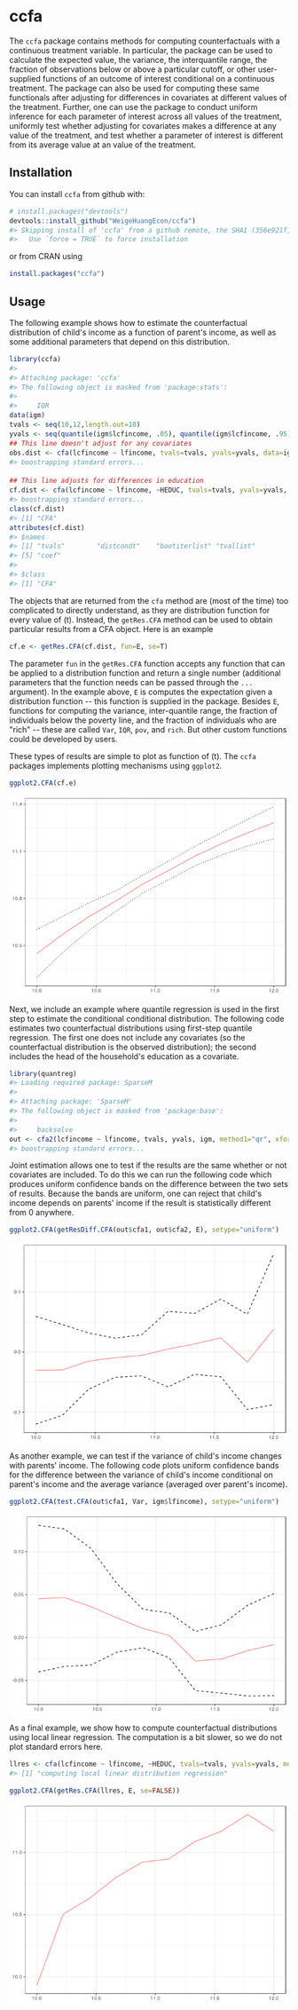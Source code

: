 
<!-- README.md is generated from README.Rmd. Please edit that file -->
ccfa
====

The `ccfa` package contains methods for computing counterfactuals with a continuous treatment variable. In particular, the package can be used to calculate the expected value, the variance, the interquantile range, the fraction of observations below or above a particular cutoff, or other user-supplied functions of an outcome of interest conditional on a continuous treatment. The package can also be used for computing these same functionals after adjusting for differences in covariates at different values of the treatment. Further, one can use the package to conduct uniform inference for each parameter of interest across all values of the treatment, uniformly test whether adjusting for covariates makes a difference at any value of the treatment, and test whether a parameter of interest is different from its average value at an value of the treatment.

Installation
------------

You can install `ccfa` from github with:

``` r
# install.packages("devtools")
devtools::install_github("WeigeHuangEcon/ccfa")
#> Skipping install of 'ccfa' from a github remote, the SHA1 (356e921f) has not changed since last install.
#>   Use `force = TRUE` to force installation
```

or from CRAN using

``` r
install.packages("ccfa")
```

Usage
-----

The following example shows how to estimate the counterfactual distribution of child's income as a function of parent's income, as well as some additional parameters that depend on this distribution.

``` r
library(ccfa)
#> 
#> Attaching package: 'ccfa'
#> The following object is masked from 'package:stats':
#> 
#>     IQR
data(igm)
tvals <- seq(10,12,length.out=10)
yvals <- seq(quantile(igm$lcfincome, .05), quantile(igm$lcfincome, .95), length.out=50)
## This line doesn't adjust for any covariates
obs.dist <- cfa(lcfincome ~ lfincome, tvals=tvals, yvals=yvals, data=igm, iters=25)
#> boostrapping standard errors...

## This line adjusts for differences in education
cf.dist <- cfa(lcfincome ~ lfincome, ~HEDUC, tvals=tvals, yvals=yvals, data=igm, iters=25)
#> boostrapping standard errors...
class(cf.dist)
#> [1] "CFA"
attributes(cf.dist)
#> $names
#> [1] "tvals"        "distcondt"    "bootiterlist" "tvallist"    
#> [5] "coef"        
#> 
#> $class
#> [1] "CFA"
```

The objects that are returned from the `cfa` method are (most of the time) too complicated to directly understand, as they are distribution function for every value of \(t\). Instead, the `getRes.CFA` method can be used to obtain particular results from a CFA object. Here is an example

``` r
cf.e <- getRes.CFA(cf.dist, fun=E, se=T)
```

The parameter `fun` in the `getRes.CFA` function accepts any function that can be applied to a distribution function and return a single number (additional parameters that the function needs can be passed through the `...` argument). In the example above, `E` is computes the expectation given a distribution function -- this function is supplied in the package. Besides `E`, functions for computing the variance, inter-quantile range, the fraction of individuals below the poverty line, and the fraction of individuals who are "rich" -- these are called `Var`, `IQR`, `pov`, and `rich`. But other custom functions could be developed by users.

These types of results are simple to plot as function of \(t\). The `ccfa` packages implements plotting mechanisms using `ggplot2`.

``` r
ggplot2.CFA(cf.e)
```

![](man/figures/README-unnamed-chunk-4-1.png)

Next, we include an example where quantile regression is used in the first step to estimate the conditional conditional distribution. The following code estimates two counterfactual distributions using first-step quantile regression. The first one does not include any covariates (so the counterfactual distribution is the observed distribution); the second includes the head of the household's education as a covariate.

``` r
library(quantreg)
#> Loading required package: SparseM
#> 
#> Attaching package: 'SparseM'
#> The following object is masked from 'package:base':
#> 
#>     backsolve
out <- cfa2(lcfincome ~ lfincome, tvals, yvals, igm, method1="qr", xformla2=~HEDUC, method2="qr", iters=25, tau1=seq(.05,.95,.05), tau2=seq(.05,.95,.05))
#> boostrapping standard errors...
```

Joint estimation allows one to test if the results are the same whether or not covariates are included. To do this we can run the following code which produces uniform confidence bands on the difference between the two sets of results. Because the bands are uniform, one can reject that child's income depends on parents' income if the result is statistically different from 0 anywhere.

``` r
ggplot2.CFA(getResDiff.CFA(out$cfa1, out$cfa2, E), setype="uniform")
```

![](man/figures/README-plotdiff-1.png)

As another example, we can test if the variance of child's income changes with parents' income. The following code plots uniform confidence bands for the difference between the variance of child's income conditional on parent's income and the average variance (averaged over parent's income).

``` r
ggplot2.CFA(test.CFA(out$cfa1, Var, igm$lfincome), setype="uniform")
```

![](man/figures/README-plottest-1.png)

As a final example, we show how to compute counterfactual distributions using local linear regression. The computation is a bit slower, so we do not plot standard errors here.

``` r
llres <- cfa(lcfincome ~ lfincome, ~HEDUC, tvals=tvals, yvals=yvals, method="ll", se=FALSE, data=igm)
#> [1] "computing local linear distribution regression"
```

``` r
ggplot2.CFA(getRes.CFA(llres, E, se=FALSE))
```

![](man/figures/README-plotll-1.png)
